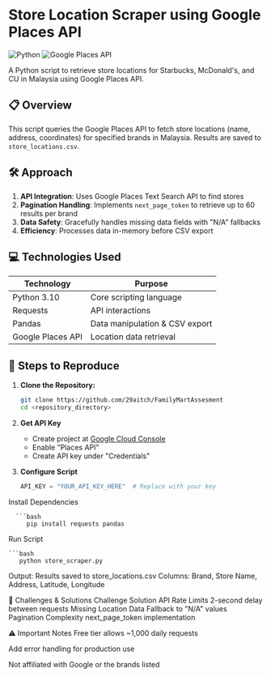 # Store Location Scraper using Google Places API

![Python](https://img.shields.io/badge/Python-3.8%2B-blue)
![Google Places API](https://img.shields.io/badge/Google_Places_API-Yes-green)

A Python script to retrieve store locations for Starbucks, McDonald's, and CU in Malaysia using Google Places API.

## 📋 Overview
This script queries the Google Places API to fetch store locations (name, address, coordinates) for specified brands in Malaysia. Results are saved to `store_locations.csv`.

## 🛠 Approach
1. **API Integration**: Uses Google Places Text Search API to find stores
2. **Pagination Handling**: Implements `next_page_token` to retrieve up to 60 results per brand
3. **Data Safety**: Gracefully handles missing data fields with "N/A" fallbacks
4. **Efficiency**: Processes data in-memory before CSV export

## 💻 Technologies Used
| Technology       | Purpose                          |
|------------------|----------------------------------|
| Python 3.10      | Core scripting language          |
| Requests         | API interactions                 |
| Pandas           | Data manipulation & CSV export   |
| Google Places API| Location data retrieval          |

## 🚀 Steps to Reproduce

1. **Clone the Repository:**
   ```bash
   git clone https://github.com/29aitch/FamilyMartAssesment
   cd <repository_directory>
   
2. **Get API Key**
   - Create project at [Google Cloud Console](https://console.cloud.google.com/)
   - Enable "Places API"
   - Create API key under "Credentials"

3. **Configure Script**
   ```python
   API_KEY = "YOUR_API_KEY_HERE"  # Replace with your key
Install Dependencies

      ```bash
         pip install requests pandas
Run Script

    ```bash
       python store_scraper.py

Output:
Results saved to store_locations.csv
Columns: Brand, Store Name, Address, Latitude, Longitude

🚨 Challenges & Solutions
Challenge	Solution
API Rate Limits	2-second delay between requests
Missing Location Data	Fallback to "N/A" values
Pagination Complexity	next_page_token implementation

⚠ Important Notes
Free tier allows ~1,000 daily requests

Add error handling for production use

Not affiliated with Google or the brands listed


